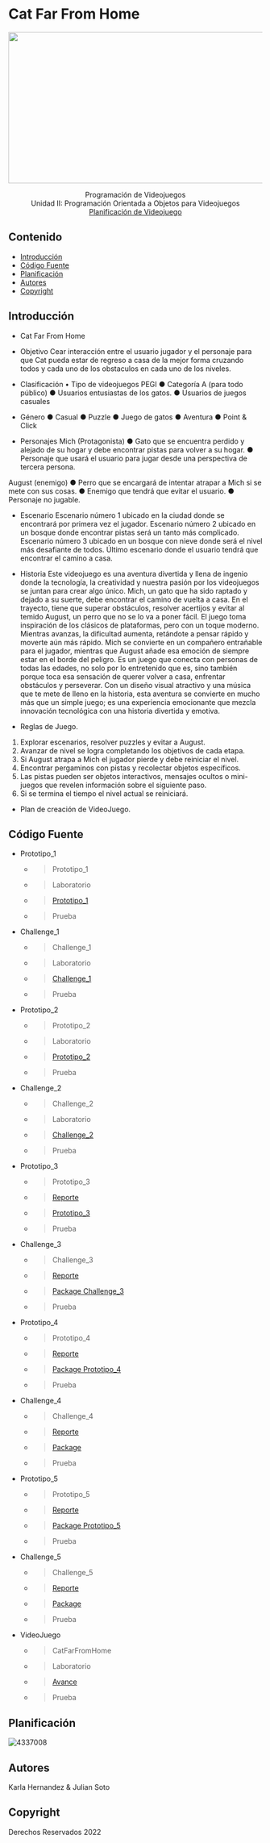 # Cat Far From Home
<p align="center">
    <img src="https://denegocios.cl/wp-content/uploads/2022/10/Crear-Empresa-de-Video-Juegos.webp" alt="Logo" width=1200 height=300>

  <p align="center">
    Programación de Videojuegos
    <br>
    Unidad II: Programación Orientada a Objetos para Videojuegos
    <br>
    <a href="https://drive.google.com/file/d/17jj7xeQrpnFsnJnE_cHQTD7d29YkNPnV/view?usp=drive_link">Planificación de Videojuego</a>
  </p>
</p>


## Contenido

- [Introducción](#introducción)
- [Código Fuente](#código-fuente)
- [Planificación](#planificación)
- [Autores](#autores)
- [Copyright](#copyright)


## Introducción

- Cat Far From Home

- Objetivo
Cear interacción entre el usuario jugador y el personaje para que Cat pueda estar de regreso a casa de la mejor forma
cruzando todos y cada uno de los obstaculos en cada uno de los niveles.

- Clasificación
• Tipo de videojuegos PEGI
● Categoría A (para todo público)
● Usuarios entusiastas de los gatos. 
● Usuarios de juegos casuales

- Género 
● Casual 
● Puzzle 
● Juego de gatos 
● Aventura 
● Point & Click

- Personajes
Mich (Protagonista)
● Gato que se encuentra perdido y alejado de su hogar y debe encontrar pistas para 
volver a su hogar.
● Personaje que usará el usuario para jugar desde una perspectiva de tercera 
persona.

August (enemigo)
● Perro que se encargará de intentar atrapar a Mich si se mete con sus cosas.
● Enemigo que tendrá que evitar el usuario.
● Personaje no jugable. 

- Escenario
Escenario número 1 ubicado en la ciudad donde se encontrará por primera vez el jugador.
Escenario número 2 ubicado en un bosque donde encontrar pistas será un tanto más
complicado.
Escenario número 3 ubicado en un bosque con nieve donde será el nivel más desafiante de 
todos. Último escenario donde el usuario tendrá que encontrar el camino a casa.

- Historia
Este videojuego es una aventura divertida y llena de ingenio donde la tecnología, la 
creatividad y nuestra pasión por los videojuegos se juntan para crear algo único. Mich, un 
gato que ha sido raptado y dejado a su suerte, debe encontrar el camino de vuelta a casa. 
En el trayecto, tiene que superar obstáculos, resolver acertijos y evitar al temido August, un 
perro que no se lo va a poner fácil.
El juego toma inspiración de los clásicos de plataformas, pero con un toque moderno. 
Mientras avanzas, la dificultad aumenta, retándote a pensar rápido y moverte aún más 
rápido. Mich se convierte en un compañero entrañable para el jugador, mientras que August 
añade esa emoción de siempre estar en el borde del peligro.
Es un juego que conecta con personas de todas las edades, no solo por lo entretenido que 
es, sino también porque toca esa sensación de querer volver a casa, enfrentar obstáculos y 
perseverar. Con un diseño visual atractivo y una música que te mete de lleno en la historia, 
esta aventura se convierte en mucho más que un simple juego; es una experiencia 
emocionante que mezcla innovación tecnológica con una historia divertida y emotiva.

- Reglas de Juego.
1. Explorar escenarios, resolver puzzles y evitar a August.
2. Avanzar de nivel se logra completando los objetivos de cada etapa.
3. Si August atrapa a Mich el jugador pierde y debe reiniciar el nivel.
4. Encontrar pergaminos con pistas y recolectar objetos específicos.
5. Las pistas pueden ser objetos interactivos, mensajes ocultos o mini-juegos que 
revelen información sobre el siguiente paso.
6. Si se termina el tiempo el nivel actual se reiniciará.

- Plan de creación de VideoJuego.

## Código Fuente

* Prototipo_1
  * > Prototipo_1
  * > Laboratorio
  * > <a href="https://github.com/Entornos-Virtuales-N/Prototipo1-2Challenge1.git">Prototipo_1</a>
  * > Prueba
* Challenge_1
  * > Challenge_1
  * > Laboratorio
  * > <a href="https://github.com/Entornos-Virtuales-N/Prototipo1-2Challenge1.git">Challenge_1</a>
  * > Prueba
* Prototipo_2
  * > Prototipo_2
  * > Laboratorio
  * > <a href="https://github.com/Entornos-Virtuales-N/Prototipo1-2Challenge1.git">Prototipo_2</a>
  * > Prueba
* Challenge_2
  * > Challenge_2
  * > Laboratorio
  * > <a href="https://github.com/Entornos-Virtuales-N/Challenge_2.git">Challenge_2</a>
  * > Prueba
* Prototipo_3
  * > Prototipo_3
  * > <a href="https://drive.google.com/file/d/1NhIbRVqcW8mLAWNNVy98DM_IjQapYu5K/view?usp=drive_link">Reporte</a>
  * > <a href="https://github.com/Entornos-Virtuales-N/Prototipo_3.git">Prototipo_3</a>
  * > Prueba
* Challenge_3
  * > Challenge_3
  * > <a href="https://drive.google.com/file/d/1oyXq76E3Q_BijJOFeQrIgDUw0l1js7eV/view?usp=sharing">Reporte</a>
  * > <a href="https://drive.google.com/file/d/1JiJomKrMCuvgI907laVVkv4lH7-JXEMs/view?usp=sharing">Package Challenge_3</a>
  * > Prueba
* Prototipo_4
  * > Prototipo_4
  * > <a href="https://drive.google.com/file/d/1ffBg3ocW-e9xn5U19VYwUCvA1cHZadYQ/view?usp=drive_link">Reporte</a>
  * > <a href="https://drive.google.com/file/d/1v5ym6NQzWeKlHgqKkhVdbOIZpoVfIPf_/view?usp=drive_link">Package Prototipo_4</a>
  * > Prueba
* Challenge_4
  * > Challenge_4
  * > <a href="https://drive.google.com/file/d/1Yemyx_mjgBeifwpL-BTCWHrNs8HzAqqU/view?usp=sharing">Reporte</a>
  * > <a href="https://drive.google.com/file/d/1SoQR3mMrNuA-__fOTW7_Tve2CrK85oBQ/view?usp=sharing">Package</a>
  * > Prueba
* Prototipo_5
  * > Prototipo_5
  * > <a href="https://drive.google.com/file/d/1fRjOP3nwb4KdGoZQ2oRX9hinyN-m4w83/view?usp=sharing">Reporte</a>
  * > <a href="https://drive.google.com/file/d/1stOkcEmFEgkE-fzeReQTtNmp3Wtc7uCd/view?usp=sharing">Package Prototipo_5</a>
  * > Prueba
* Challenge_5
  * > Challenge_5
  * > <a href="https://drive.google.com/file/d/136MYogDewPfZoNKSlbP6aaK98l6XlVb3/view?usp=sharing">Reporte</a>
  * > <a href="https://drive.google.com/file/d/1fBtMJZMf9iFS5nzsrhq81k-PtoOX6pxq/view?usp=sharing">Package</a>
  * > Prueba
* VideoJuego
  * > CatFarFromHome
  * > Laboratorio
  * > <a href="https://xjulianx21.itch.io/cat-far-from-home">Avance</a>
  * > Prueba
## Planificación

![4337008]( )

## Autores
Karla Hernandez & Julian Soto

## Copyright
Derechos Reservados 2022
